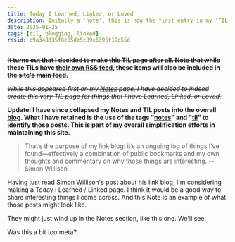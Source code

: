 ```yaml
---
title: Today I Learned, Linked, or Loved
description: Initally a 'note', this is now the first entry in my 'TIL' page for things that I have Learned, Linked, or Loved..
date: 2025-01-25
tags: [til, blogging, linked]
rssid: c9a348335f8e85de5c89c6396f19c55d
---
```


~~**It turns out that I decided to make this TIL page after all. Note that while these TILs have [their own RSS feed](/tilfeed.xml), these items will also be included in the site's main feed.**~~

~~_While this appeared first on my [Notes](/notes/) page, I have decided to indeed create this very TIL page for things that I have Learned, Linked, or Loved._~~

**Update: I have since collapsed my Notes and TIL posts into the overall [blog](/blog/). What I have retained is the use of the tags "[notes](/tags/notes/)" and "[til](/tags/til/)" to identify those posts. This is part of my overall simplification efforts in maintaining this site.**

> That’s the purpose of my link blog: it’s an ongoing log of things I’ve found—effectively a combination of public bookmarks and my own thoughts and commentary on why those things are interesting. -- Simon Willison

Having just read Simon Willison's post about his link blog, I'm considering making a Today I Learned / Linked page. I think it would be a good way to share interesting things I come across. And this Note is an example of what those posts might look like.

They might just wind up in the Notes section, like this one. We'll see.

Was this a bit too meta?
